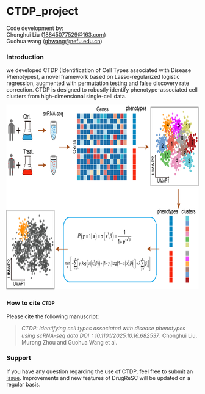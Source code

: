 # CTDP_project
 Code development by: <br>Chonghui Liu (18845077529@163.com) <br>Guohua wang (ghwang@nefu.edu.cn)
 
 ### Introduction ###
we developed CTDP (Identification of Cell Types associated with Disease Phenotypes), a novel framework based on Lasso-regularized logistic regression, augmented with permutation testing and false discovery rate correction. CTDP is designed to robustly identify phenotype-associated cell clusters from high-dimensional single-cell data.

<p align="center">
<img src=workflow.tif height="483" width="807">
</p>

### How to cite `CTDP` ###
Please cite the following manuscript:
> *CTDP: Identifying cell types associated with disease phenotypes using scRNA-seq data DOI：10.1101/2025.10.16.682537*. 
Chonghui Liu, Murong Zhou and Guohua Wang et al.<br />

### Support ##
If you have any question regarding the use of CTDP, feel free to submit an [issue](https://github.com/Chonghui-Liu/CTDP_project/issues).
Improvements and new features of DrugReSC will be updated on a regular basis.
